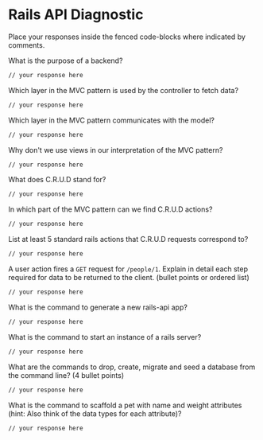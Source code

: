 # Rails API Diagnostic

Place your responses inside the fenced code-blocks where indicated by comments.

What is the purpose of a backend?

```md
// your response here
```

Which layer in the MVC pattern is used by the controller to fetch data?

```md
// your response here
```

Which layer in the MVC pattern communicates with the model?

```md
// your response here
```

Why don't we use views in our interpretation of the MVC pattern?

```md
// your response here
```

What does C.R.U.D stand for?

```md
// your response here
```

In which part of the MVC pattern can we find C.R.U.D actions?

```md
// your response here
```

List at least 5 standard rails actions that C.R.U.D requests correspond to?

```md
// your response here
```

A user action fires a `GET` request for `/people/1`. Explain in detail each step
required for data to be returned to the client. (bullet points or ordered list)

```md
// your response here
```

What is the command to generate a new rails-api app?

```bash
// your response here
```

What is the command to start an instance of a rails server?

```bash
// your response here
```

What are the commands to drop, create, migrate and seed a database from the command
line? (4 bullet points)

```bash
// your response here
```

What is the command to scaffold a pet with name and weight attributes (hint:
Also think of the data types for each attribute)?

```bash
// your response here
```
